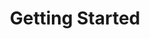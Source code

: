 ---
title: Getting Started
description: The getting started page guides you through the different ways of integrating with CONNECT ID.
lunr: true
nav_sort: 2
nav_groups:
  - primary
nav_subgroup: true
tags:
  - starting
  - setup
---